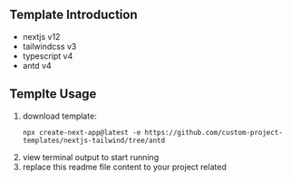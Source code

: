 ## Template Introduction

- nextjs v12
- tailwindcss v3
- typescript v4
- antd v4

## Templte Usage
1. download template:
    ```shell
    npx create-next-app@latest -e https://github.com/custom-project-templates/nextjs-tailwind/tree/antd
    ```
2. view terminal output to start running
3. replace this readme file content to your project related 
